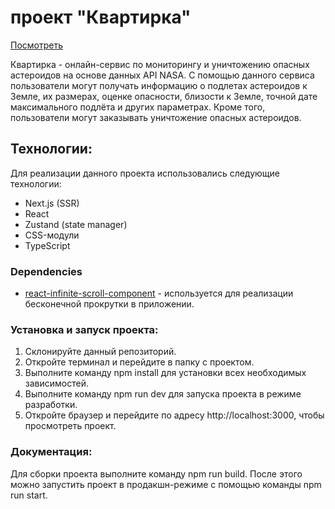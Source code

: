 # проект "Квартирка"

[Посмотреть](https://nasa-api-based-asteroid-monitoring-and-destruction.vercel.app/)

Квартирка - онлайн-сервис по мониторингу и уничтожению опасных астероидов на основе данных API NASA. С помощью данного сервиса пользователи могут получать информацию о подлетах астероидов к Земле, их размерах, оценке опасности, близости к Земле, точной дате максимального подлёта и других параметрах. Кроме того, пользователи могут заказывать уничтожение опасных астероидов.

## Технологии:
Для реализации данного проекта использовались следующие технологии:
- Next.js (SSR)
- React
- Zustand (state manager)
- CSS-модули
- TypeScript

### Dependencies

- [react-infinite-scroll-component](https://www.npmjs.com/package/react-infinite-scroll-component) - используется для реализации бесконечной прокрутки в приложении.

### Установка и запуск проекта:
1. Склонируйте данный репозиторий.
2. Откройте терминал и перейдите в папку с проектом.
3. Выполните команду npm install для установки всех необходимых зависимостей.
4. Выполните команду npm run dev для запуска проекта в режиме разработки.
5. Откройте браузер и перейдите по адресу http://localhost:3000, чтобы просмотреть проект.

### Документация:
Для сборки проекта выполните команду npm run build. После этого можно запустить проект в продакшн-режиме с помощью команды npm run start.
